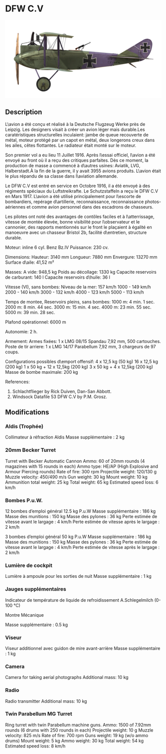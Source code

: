 # DFW C.V

![dfwc5](../images/dfwc5.png)

## Description

L\avion a été conçu et réalisé à la Deutsche Flugzeug Werke près de Leipzig. Les designers visait à créer un avion léger mais durable.Les caratéristiques structurelles inculaient: jambe de queue recouverte de métal, moteur protégé par un capot en métal, deux longerons creux dans les ailes, cêtes flottantes. Le radiateur était monté sur le moteur.

Son premier vol a eu lieu 11 Juillet 1916. Après l\essai officiel, l\avion a été envoyé au front où il a reçu des critiques parfaites. Dès ce moment, la production de masse a commencé à d\autres usines:  Aviatik,  LVG, Halberstadt.À la fin de la guerre, il y avait 3955 avions produits. L\avion était le plus répandu de sa classe dans l\aviation allemande.

Le DFW C.V est entré en service en Octobre 1916, il a été envoyé à des régiments spéciaux du Luftstreikrafte. Le Schutzstaffeln a reçu le DFW C.V en Mars 1917. L\avion a été utilisé principalement pour l\escorte de bombardiers, repérage d\artillerie, reconnaissance, reconnaissance photos-aériennes et comme avion personnel dans des escadrons de chasseurs.

Les pilotes ont noté des avantages de contôles faciles et à l\atterrissage, vitesse de montée élevée, bonne visibilité pour l\observateur et le cannonier, des rapports mentionnés sur le front le plaçaient à égalité en manoeuvre avec un chasseur Bristol 2b, facilité d\entretien, structure durable.


Moteur: inline 6 cyl. Benz Bz.IV
Puissance: 230 cv.

Dimensions:
Hauteur: 3140 mm
Longueur: 7880 mm
Envergure: 13270 mm
Surface d\aile: 41,52 m²

Masses:
A vide: 948,5 kg 
Poids au décollage: 1330 kg
Capacite reservoirs de carburant: 140 l
Capacite reservoirs d\huile: 36 l    

Vitesse (VI), sans bombes:
Niveau de la mer: 157 km/h
1000 - 149 km/h
2000 - 140 km/h
3000 - 132 km/h
4000 - 123 km/h
5000 - 113 km/h

Temps de montee, Reservoirs pleins, sans bombes:
1000 m: 4 min. 1 sec.  
2000 m: 8 min. 44 sec. 
3000 m: 15 min. 4 sec. 
4000 m: 23 min. 55 sec.
5000 m: 39 min. 28 sec.

Plafond opérationnel: 6000 m

Autonomie: 2 h.

Armement:
Armes fixées: 1 х LMG 08/15 Spandau 7,92 mm, 500 cartouches.
Poste de tir arriere: 1 х LMG 14/17 Parabellum 7,92 mm, 3 chargeurs de 97 coups.

Configurations possibles d\emport offensif:
4 x 12,5 kg (50 kg)
16 x 12,5 kg (200 kg)
1 x 50 kg + 12 x 12,5kg (200 kg)
3 x 50 kg + 4 x 12,5kg (200 kg)
Masse de bombe maximale: 200 kg

References:
1) Schlachtflieger by Rick Duiven, Dan-San Abbott.
2) Windsock Datafile 53 DFW C.V by P.M. Grosz.

## Modifications

### Aldis (Trophée)

Collimateur à réfraction Aldis
Masse supplémentaire : 2 kg

### 20mm Becker Turret

Turret with Becker Automatic Cannon
Ammo: 60 of 20mm rounds (4 magazines with 15 rounds in each)
Ammo type: HE/AP (High Explosive and Armour Piercing rounds)
Rate of fire: 300 rpm
Projectile weight: 120/130 g
Muzzle velocity: 450/490 m/s
Gun weight: 30 kg
Mount weight: 10 kg
Ammunition total weight: 25 kg
Total weight: 65 kg
Estimated speed loss: 6 km/h
### Bombes P.u.W.

12 bombes d’emploi général 12.5 kg P.u.W
Masse supplémentaire : 186 kg
Masse des munitions : 150 kg
Masse des pylones : 36 kg
Perte estimée de vitesse avant le largage : 4 km/h
Perte estimée de vitesse après le largage : 2 km/h

3 bombes d’emploi général 50 kg P.u.W
Masse supplémentaire : 186 kg
Masse des munitions : 150 kg
Masse des pylones : 36 kg
Perte estimée de vitesse avant le largage : 4 km/h
Perte estimée de vitesse après le largage : 2 km/h
### Lumière de cockpit

Lumière à ampoule pour les sorties de nuit
Masse supplémentaire : 1 kg

### Jauges supplémentaires

Indicateur de température de liquide de refroidissement A.Schlegelmilch (0-100 °C)

Montre Mécanique

Masse supplémentaire : 0.5 kg
### Viseur

Viseur additionnel avec guidon de mire avant-arrière
Masse supplémentaire : 1 kg

### Camera

Camera for taking aerial photographs
Additional mass: 10 kg

### Radio

Radio transmitter
Additional mass: 10 kg
### Twin Parabellum MG Turret

Ring turret with twin Parabellum machine guns.
Ammo: 1500 of 7.92mm rounds (6 drums with 250 rounds in each)
Projectile weight: 10 g
Muzzle velocity: 825 m/s
Rate of fire: 700 rpm
Guns weight: 19 kg (w/o ammo drums)
Mount weight: 5 kg
Ammo weight: 30 kg
Total weight: 54 kg
Estimated speed loss: 8 km/h